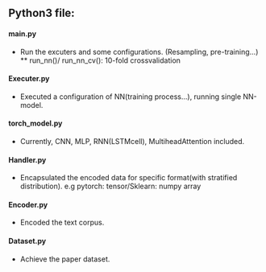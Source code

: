 ## Python3 file:


#### main.py
* Run the excuters and some configurations. (Resampling, pre-training...)
** run_nn()/ run_nn_cv(): 10-fold crossvalidation
#### Executer.py
* Executed a configuration of NN(training process...), running single NN-model.
#### torch_model.py
* Currently, CNN, MLP, RNN(LSTMcell), MultiheadAttention included.
#### Handler.py
* Encapsulated the encoded data for specific format(with stratified distribution). e.g pytorch: tensor/Sklearn: numpy array
#### Encoder.py
* Encoded the text corpus.
#### Dataset.py
* Achieve the paper dataset.
